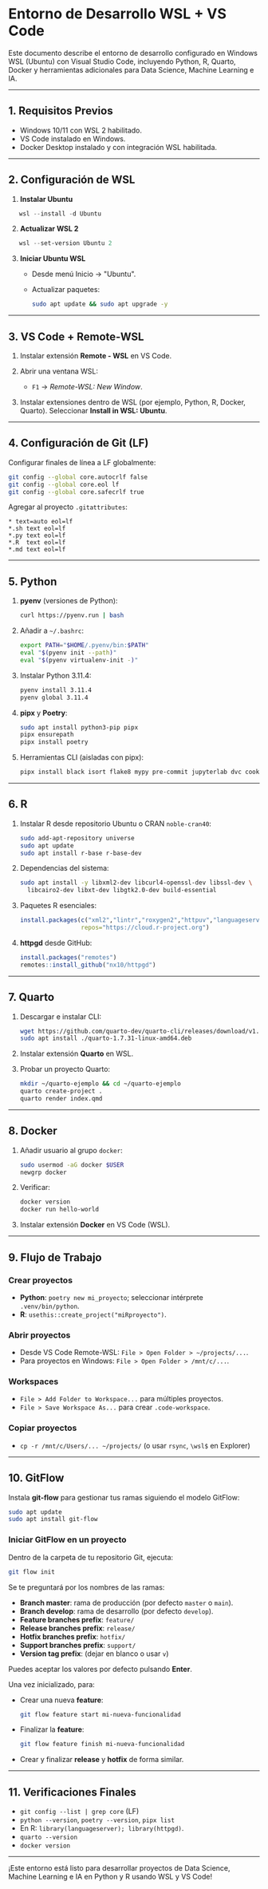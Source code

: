 # Entorno de Desarrollo WSL + VS Code

Este documento describe el entorno de desarrollo configurado en Windows WSL (Ubuntu) con Visual Studio Code, incluyendo Python, R, Quarto, Docker y herramientas adicionales para Data Science, Machine Learning e IA.

---

## 1. Requisitos Previos

- Windows 10/11 con WSL 2 habilitado.
- VS Code instalado en Windows.
- Docker Desktop instalado y con integración WSL habilitada.

---

## 2. Configuración de WSL

1. **Instalar Ubuntu**

```powershell
   wsl --install -d Ubuntu
````

2. **Actualizar WSL 2**

```powershell
   wsl --set-version Ubuntu 2
```
3. **Iniciar Ubuntu WSL**

   * Desde menú Inicio → "Ubuntu".
   * Actualizar paquetes:

     ```bash
     sudo apt update && sudo apt upgrade -y
     ```

---

## 3. VS Code + Remote-WSL

1. Instalar extensión **Remote - WSL** en VS Code.
2. Abrir una ventana WSL:

   * `F1` → *Remote-WSL: New Window*.
3. Instalar extensiones dentro de WSL (por ejemplo, Python, R, Docker, Quarto). Seleccionar **Install in WSL: Ubuntu**.

---

## 4. Configuración de Git (LF)

Configurar finales de línea a LF globalmente:

```bash
git config --global core.autocrlf false
git config --global core.eol lf
git config --global core.safecrlf true
```

Agregar al proyecto `.gitattributes`:

```gitattributes
* text=auto eol=lf
*.sh text eol=lf
*.py text eol=lf
*.R  text eol=lf
*.md text eol=lf
```

---

## 5. Python

1. **pyenv** (versiones de Python):

   ```bash
   curl https://pyenv.run | bash
   ```
2. Añadir a `~/.bashrc`:

   ```bash
   export PATH="$HOME/.pyenv/bin:$PATH"
   eval "$(pyenv init --path)"
   eval "$(pyenv virtualenv-init -)"
   ```
3. Instalar Python 3.11.4:

   ```bash
   pyenv install 3.11.4
   pyenv global 3.11.4
   ```
4. **pipx** y **Poetry**:

   ```bash
   sudo apt install python3-pip pipx
   pipx ensurepath
   pipx install poetry
   ```
5. Herramientas CLI (aisladas con pipx):

   ```bash
   pipx install black isort flake8 mypy pre-commit jupyterlab dvc cookiecutter uv
   ```

---

## 6. R

1. Instalar R desde repositorio Ubuntu o CRAN `noble-cran40`:

   ```bash
   sudo add-apt-repository universe
   sudo apt update
   sudo apt install r-base r-base-dev
   ```
2. Dependencias del sistema:

   ```bash
   sudo apt install -y libxml2-dev libcurl4-openssl-dev libssl-dev \
     libcairo2-dev libxt-dev libgtk2.0-dev build-essential
   ```
3. Paquetes R esenciales:

   ```r
   install.packages(c("xml2","lintr","roxygen2","httpuv","languageserver"),
                    repos="https://cloud.r-project.org")
   ```
4. **httpgd** desde GitHub:

   ```r
   install.packages("remotes")
   remotes::install_github("nx10/httpgd")
   ```

---

## 7. Quarto

1. Descargar e instalar CLI:

   ```bash
   wget https://github.com/quarto-dev/quarto-cli/releases/download/v1.7.31/quarto-1.7.31-linux-amd64.deb
   sudo apt install ./quarto-1.7.31-linux-amd64.deb
   ```
2. Instalar extensión **Quarto** en WSL.
3. Probar un proyecto Quarto:

   ```bash
   mkdir ~/quarto-ejemplo && cd ~/quarto-ejemplo
   quarto create-project .
   quarto render index.qmd
   ```

---

## 8. Docker

1. Añadir usuario al grupo `docker`:

   ```bash
   sudo usermod -aG docker $USER
   newgrp docker
   ```
2. Verificar:

   ```bash
   docker version
   docker run hello-world
   ```
3. Instalar extensión **Docker** en VS Code (WSL).

---

## 9. Flujo de Trabajo

### Crear proyectos

* **Python**: `poetry new mi_proyecto`; seleccionar intérprete `.venv/bin/python`.
* **R**: `usethis::create_project("miRproyecto")`.

### Abrir proyectos

* Desde VS Code Remote-WSL: `File > Open Folder > ~/projects/...`.
* Para proyectos en Windows: `File > Open Folder > /mnt/c/...`.

### Workspaces

* `File > Add Folder to Workspace...` para múltiples proyectos.
* `File > Save Workspace As...` para crear `.code-workspace`.

### Copiar proyectos

* `cp -r /mnt/c/Users/... ~/projects/`  (o usar `rsync`, `\wsl$` en Explorer)

---

## 10. GitFlow

Instala **git-flow** para gestionar tus ramas siguiendo el modelo GitFlow:

```bash
sudo apt update
sudo apt install git-flow
```

### Iniciar GitFlow en un proyecto

Dentro de la carpeta de tu repositorio Git, ejecuta:

```bash
git flow init
```

Se te preguntará por los nombres de las ramas:

* **Branch master**: rama de producción (por defecto `master` o `main`).
* **Branch develop**: rama de desarrollo (por defecto `develop`).
* **Feature branches prefix**: `feature/`
* **Release branches prefix**: `release/`
* **Hotfix branches prefix**: `hotfix/`
* **Support branches prefix**: `support/`
* **Version tag prefix**: (dejar en blanco o usar `v`)

Puedes aceptar los valores por defecto pulsando **Enter**.

Una vez inicializado, para:

* Crear una nueva **feature**:

  ```bash
  git flow feature start mi-nueva-funcionalidad
  ```
* Finalizar la **feature**:

  ```bash
  git flow feature finish mi-nueva-funcionalidad
  ```
* Crear y finalizar **release** y **hotfix** de forma similar.

---

## 11. Verificaciones Finales

* `git config --list | grep core` (LF)
* `python --version`, `poetry --version`, `pipx list`
* En R: `library(languageserver); library(httpgd)`.
* `quarto --version`
* `docker version`

---

¡Este entorno está listo para desarrollar proyectos de Data Science, Machine Learning e IA en Python y R usando WSL y VS Code!


